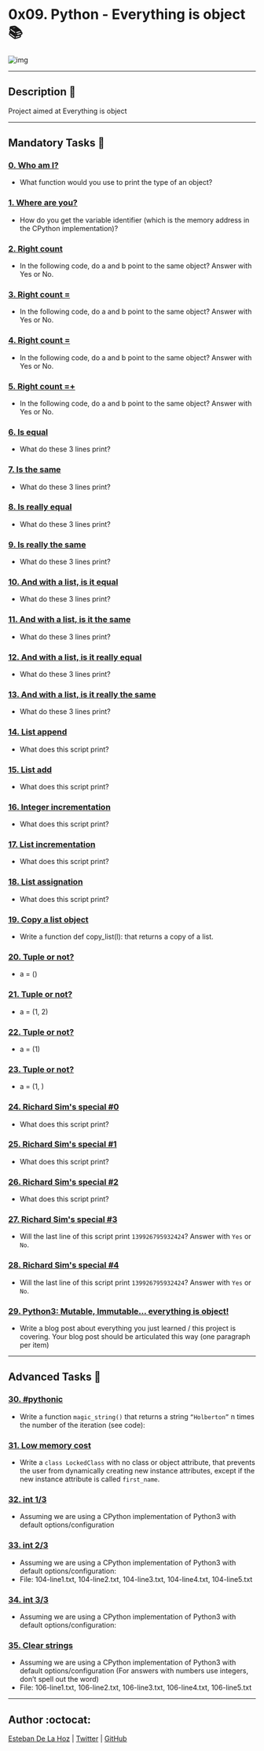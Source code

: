 # 0x09. Python - Everything is object :books:

![img](https://appdividend.com/wp-content/uploads/2019/01/Python-OOP-Tutorial-Example.png)

---

## Description :newspaper:
Project aimed at Everything is object

---
## Mandatory Tasks :bookmark:

### [0. Who am I?](./0-answer.txt)
* What function would you use to print the type of an object?

### [1. Where are you?](./1-answer.txt)
* How do you get the variable identifier (which is the memory address in the CPython implementation)?

### [2. Right count](./2-answer.txt)
* In the following code, do a and b point to the same object?
Answer with Yes or No.

### [3. Right count =](./3-answer.txt)
* In the following code, do a and b point to the same object?
Answer with Yes or No.

### [4. Right count =](./4-answer.txt)
* In the following code, do a and b point to the same object?
Answer with Yes or No.

### [5. Right count =+](./5-answer.txt)
* In the following code, do a and b point to the same object?
Answer with Yes or No.

### [6. Is equal](./6-answer.txt)
* What do these 3 lines print?

### [7. Is the same](./7-answer.txt)
* What do these 3 lines print?

### [8. Is really equal](./8-answer.txt)
* What do these 3 lines print?

### [9. Is really the same](./9-answer.txt)
* What do these 3 lines print?

### [10. And with a list, is it equal](./10-answer.txt)
* What do these 3 lines print?

### [11. And with a list, is it the same](./11-answer.txt)
* What do these 3 lines print?

### [12. And with a list, is it really equal](./12-answer.txt)
* What do these 3 lines print?

### [13. And with a list, is it really the same](./13-answer.txt)
* What do these 3 lines print?

### [14. List append](./14-answer.txt)
* What does this script print?

### [15. List add](./15-answer.txt)
* What does this script print?

### [16. Integer incrementation](./16-answer.txt)
* What does this script print?

### [17. List incrementation](./17-answer.txt)
* What does this script print?

### [18. List assignation](./18-answer.txt)
* What does this script print?

### [19. Copy a list object](./19-copy_list.py)
* Write a function def copy_list(l): that returns a copy of a list.

### [20. Tuple or not?](./20-answer.txt)
* a = ()

### [21. Tuple or not?](./21-answer.txt)
* a = (1, 2)

### [22. Tuple or not?](./22-answer.txt)
* a = (1)

### [23. Tuple or not?](./23-answer.txt)
* a = (1, )

### [24. Richard Sim's special #0](./24-answer.txt)
* What does this script print?


### [25. Richard Sim's special #1](./25-answer.txt)
* What does this script print?


### [26. Richard Sim's special #2](./26-answer.txt)
* What does this script print?


### [27. Richard Sim's special #3](./27-answer.txt)
* Will the last line of this script print ```139926795932424```? Answer with ```Yes``` or ```No```.

### [28. Richard Sim's special #4](./28-answer.txt)
* Will the last line of this script print ```139926795932424```? Answer with ```Yes``` or ```No```.


### [29. Python3: Mutable, Immutable... everything is object!](./106-line1.txt)
* Write a blog post about everything you just learned / this project is covering. Your blog post should be articulated this way (one paragraph per item)

---

## Advanced Tasks :light_rail:

### [30. #pythonic](./100-magic_string.py)
* Write a function ```magic_string()``` that returns a string ```“Holberton”``` n times the number of the iteration (see code):

### [31. Low memory cost](./101-locked_class.py)
* Write a ```class LockedClass``` with no class or object attribute, that prevents the user from dynamically creating new instance attributes, except if the new instance attribute is called ```first_name```.

### [32. int 1/3](./103-line1.txt)
* Assuming we are using a CPython implementation of Python3 with default options/configuration

### [33. int 2/3](./104-line1.txt)
* Assuming we are using a CPython implementation of Python3 with default options/configuration:
* File: 104-line1.txt, 104-line2.txt, 104-line3.txt, 104-line4.txt, 104-line5.txt

### [34. int 3/3](./105-line1.txt)
* Assuming we are using a CPython implementation of Python3 with default options/configuration:

### [35. Clear strings](./106-line1.txt)
* Assuming we are using a CPython implementation of Python3 with default options/configuration (For answers with numbers use integers, don’t spell out the word)
* File: 106-line1.txt, 106-line2.txt, 106-line3.txt, 106-line4.txt, 106-line5.txt

---

## Author :octocat:

[Esteban De La Hoz](https://www.linkedin.com/in/esteban-de-la-hoz-romero-b6270017b/) | [Twitter](https://twitter.com/Esteban18911) | [GitHub](https://github.com/Esteban18911)
